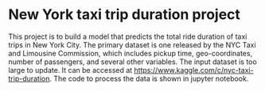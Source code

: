 # New York taxi trip duration project
This project is to build a model that predicts the total ride duration of taxi trips in New York City. The primary dataset is one released by the NYC Taxi and Limousine Commission, which includes pickup time, geo-coordinates, number of passengers, and several other variables. The input dataset is too large to update. It can be accessed at https://www.kaggle.com/c/nyc-taxi-trip-duration. The code to process the data is shown in jupyter notebook.